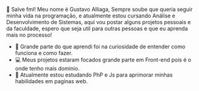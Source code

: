🎋 Salve fml! Meu nome é Gustavo Alliaga, Sempre soube que queria seguir minha vida na programação, e atualmente estou cursando Análise e Desenvolvimento de Sistemas, aqui vou postar alguns projetos pessoais e da faculdade, espero que seja util para outras pessoas e que eu aprenda mais no processo!

- 🤯 Grande parte do que aprendi foi na curiosidade de entender como funciona e como fazer. 
- 💻 Meus projetos estaram focados grande parte em Front-end pois é o onde tenho mais dominio.
- 🔗 Atualmente estou estudando PhP e Js para aprimorar minhas habilidades em paginas web.

<!---
Gs1001/Gs1001 is a ✨ special ✨ repository because its `README.md` (this file) appears on your GitHub profile.
You can click the Preview link to take a look at your changes.
--->
